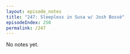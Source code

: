 ```yaml
---
layout: episode_notes
title: "247: Sleepless in Susa w/ Josh Bossé"
episodeIndex: 250
permalink: /247
---
```

No notes yet.
